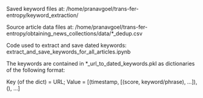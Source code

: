 Saved keyword files at: /home/pranavgoel/trans-fer-entropy/keyword_extraction/

Source article data files at: /home/pranavgoel/trans-fer-entropy/obtaining_news_collections/data/*_dedup.csv

Code used to extract and save dated keywords: extract_and_save_keywords_for_all_articles.ipynb

The keywords are contained in *_url_to_dated_keywords.pkl as dictionaries of the following format:

Key (of the dict) = URL; Value = [(timestamp, [(score, keyword/phrase), ...]), (), ...] 
